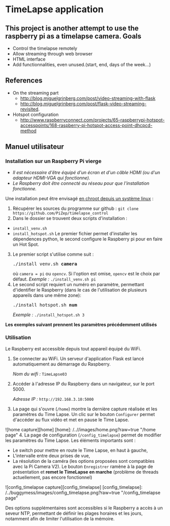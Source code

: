 TimeLapse application
=====================
This project is another attempt to use the raspberry pi as a timelapse camera.
Goals
-----
- Control the timelapse remotely
- Allow streaming through web browser
- HTML interface
- Add functionnalities, even unused.(start, end, days of the week...)

References
----------
- On the streaming part
  - http://blog.miguelgrinberg.com/post/video-streaming-with-flask
  - http://blog.miguelgrinberg.com/post/flask-video-streaming-revisited.
- Hotspot configuration
  - http://www.raspberryconnect.com/projects/65-raspberrypi-hotspot-accesspoints/168-raspberry-pi-hotspot-access-point-dhcpcd-method

Manuel utilisateur
------------------
### Installation sur un Raspberry Pi vierge
* *Il est nécessaire d'être équipé d'un écran et d'un câble HDMI (ou d'un adapteur HDMI-VGA qui fonctionne).*
* *Le Raspberry doit être connecté au réseau pour que l'installation fonctionne.*

Une installation peut être envisagé [en chroot depuis un système linux](https://gist.github.com/htruong/7df502fb60268eeee5bca21ef3e436eb) :

1. Récupérer les sources du programme sur github :
   `git clone https://github.com/PiZep/timelapse_control`
2. Dans le dossier se trouvent deux scripts d'installation :
  * `install_venv.sh`
  * `install_hotspot.sh`
   Le premier fichier permet d'installer les dépendences python, le second configure le Raspberry pi pour en faire un Hot Spot.
3. Le premier script s'utilise comme suit :
   <pre>./install_venv.sh <b>camera</b></pre>
   où `camera = pi` ou `opencv`. Si l'option est omise, `opencv` est le choix par défaut.
   *Exemple :*
   `./install_venv.sh pi`
4. Le second script requiert un numéro en paramètre, permettant d'identifier le Raspberry (dans le cas de l'utilisation de plusieurs appareils dans une même zone):
   <pre>./install_hotspot.sh <b>num</b></pre>
   *Exemple :*
   `./install_hotspot.sh 3`

**Les exemples suivant prennent les paramètres précédemment utilisés**

### Utilisation
Le Raspberry est accessible depuis tout appareil équipé du WiFi.

1. Se connecter au WiFi. Un serveur d'application Flask est lancé automatiquement au démarrage du Raspberry.

   *Nom du wifi :* `TimeLapse03`
2. Accéder à l'adresse IP du Raspberry dans un navigateur, sur le port 5000.

   *Adresse IP :* `http://192.168.3.10:5000`
3. La page qui s'ouvre (`/home`) montre la dernière capture réalisée et les paramètres du Time Lapse. Un clic sur le bouton `Configurer` permet d'accéder au flux vidéo et met en pause le Time Lapse.

![home capture][home]
[home]: /../<buggymess>/images/home.png?raw=true "/home page"
4. La page de configuration (`/config_timelapse`) permet de modifier les paramètres du Time Lapse. Les éléments importants sont :
  * Le switch pour mettre en route le Time Lapse, en haut à gauche,
  * L'intervalle entre deux prises de vue,
  * La résolution de la caméra (les options proposées sont compatibles avec la Pi Camera V2).
   Le bouton `Enregistrer` ramène à la page de présentation et **remet le TimeLapse en marche** (problème de threads actuellement, pas encore fonctionnel)

![config_timelapse capture][config_timelapse]
[config_timelapse]: /../buggymess/images/config_timelapse.png?raw=true "/config_timelapse page"

Des options supplémentaires sont accessibles si le Raspberry a accès à un seveur NTP, permettant de définir les plages horaires et les jours, notamment afin de limiter l'utilisation de la mémoire.
